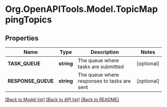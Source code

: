 # Org.OpenAPITools.Model.TopicMappingTopics

## Properties

Name | Type | Description | Notes
------------ | ------------- | ------------- | -------------
**TASK_QUEUE** | **string** | The queue where tasks are submitted | [optional] 
**RESPONSE_QUEUE** | **string** | The queue where responses to tasks are sent | [optional] 

[[Back to Model list]](../README.md#documentation-for-models) [[Back to API list]](../README.md#documentation-for-api-endpoints) [[Back to README]](../README.md)

